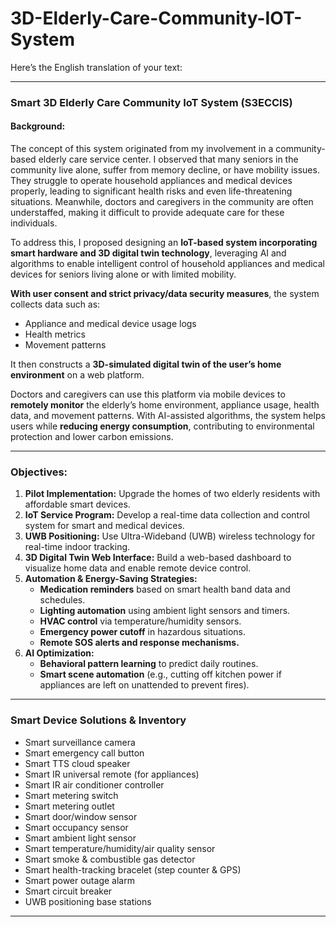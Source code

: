 # 3D-Elderly-Care-Community-IOT-System
Here’s the English translation of your text:  

---

### **Smart 3D Elderly Care Community IoT System (S3ECCIS)**  

#### **Background:**  
The concept of this system originated from my involvement in a community-based elderly care service center. I observed that many seniors in the community live alone, suffer from memory decline, or have mobility issues. They struggle to operate household appliances and medical devices properly, leading to significant health risks and even life-threatening situations. Meanwhile, doctors and caregivers in the community are often understaffed, making it difficult to provide adequate care for these individuals.  

To address this, I proposed designing an **IoT-based system incorporating smart hardware and 3D digital twin technology**, leveraging AI and algorithms to enable intelligent control of household appliances and medical devices for seniors living alone or with limited mobility.  

**With user consent and strict privacy/data security measures**, the system collects data such as:  
- Appliance and medical device usage logs  
- Health metrics  
- Movement patterns  

It then constructs a **3D-simulated digital twin of the user’s home environment** on a web platform.  

Doctors and caregivers can use this platform via mobile devices to **remotely monitor** the elderly’s home environment, appliance usage, health data, and movement patterns. With AI-assisted algorithms, the system helps users while **reducing energy consumption**, contributing to environmental protection and lower carbon emissions.  

---  

### **Objectives:**  
1. **Pilot Implementation:** Upgrade the homes of two elderly residents with affordable smart devices.  
2. **IoT Service Program:** Develop a real-time data collection and control system for smart and medical devices.  
3. **UWB Positioning:** Use Ultra-Wideband (UWB) wireless technology for real-time indoor tracking.  
4. **3D Digital Twin Web Interface:** Build a web-based dashboard to visualize home data and enable remote device control.  
5. **Automation & Energy-Saving Strategies:**  
   - **Medication reminders** based on smart health band data and schedules.  
   - **Lighting automation** using ambient light sensors and timers.  
   - **HVAC control** via temperature/humidity sensors.  
   - **Emergency power cutoff** in hazardous situations.  
   - **Remote SOS alerts and response mechanisms.**  
6. **AI Optimization:**  
   - **Behavioral pattern learning** to predict daily routines.  
   - **Smart scene automation** (e.g., cutting off kitchen power if appliances are left on unattended to prevent fires).  

---  

### **Smart Device Solutions & Inventory**  
- Smart surveillance camera  
- Smart emergency call button  
- Smart TTS cloud speaker  
- Smart IR universal remote (for appliances)  
- Smart IR air conditioner controller  
- Smart metering switch  
- Smart metering outlet  
- Smart door/window sensor  
- Smart occupancy sensor  
- Smart ambient light sensor  
- Smart temperature/humidity/air quality sensor  
- Smart smoke & combustible gas detector  
- Smart health-tracking bracelet (step counter & GPS)  
- Smart power outage alarm  
- Smart circuit breaker  
- UWB positioning base stations  

---

